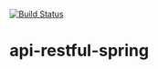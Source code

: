 [![Build Status](https://travis-ci.org/thaua97/api-restful-spring.svg?branch=master)](https://travis-ci.org/thaua97/api-restful-spring)
# api-restful-spring